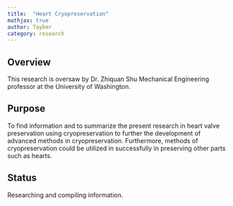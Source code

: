 ```yaml
---
title:  "Heart Cryopreservation"
mathjax: true
author: Tayber
category: research
---
```


## Overview

This research is oversaw by Dr. Zhiquan Shu Mechanical Engineering professor at the University of Washington.

## Purpose

To find information and to summarize the present research in heart valve preservation using cryopreservation to further the development of advanced methods in cryopreservation. Furthermore, methods of cryopreservation could be utilized in successfully in preserving other parts such as hearts.

## Status

Researching and compiling information.
